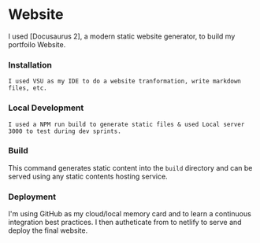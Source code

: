 # Website

I used [Docusaurus 2], a modern static website generator, to build my portfoilo Website. 

### Installation

```
I used VSU as my IDE to do a website tranformation, write markdown files, etc.  
```

### Local Development

```
I used a NPM run build to generate static files & used Local server 3000 to test during dev sprints. 
```

### Build

This command generates static content into the `build` directory and can be served using any static contents hosting service.

### Deployment

I'm using GitHub as my cloud/local memory card and to learn a continuous integration best practices. I then autheticate from to netlify to serve and deploy the final website.

